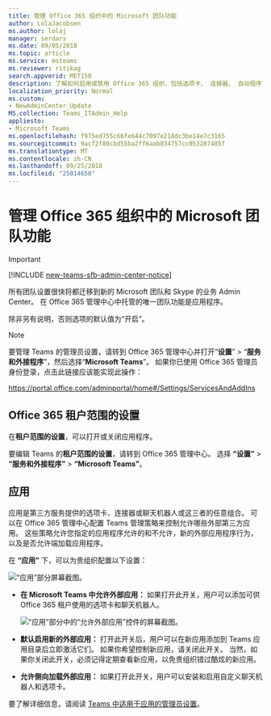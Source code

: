 ```yaml
---
title: 管理 Office 365 组织中的 Microsoft 团队功能
author: LolaJacobsen
ms.author: lolaj
manager: serdars
ms.date: 09/05/2018
ms.topic: article
ms.service: msteams
ms.reviewer: ritikag
search.appverid: MET150
description: 了解如何启用或禁用 Office 365 组织，包括选项卡、 连接器、 自动程序或这三个任意组合中的 Microsoft 团队应用程序。
localization_priority: Normal
ms.custom:
- NewAdminCenter_Update
MS.collection: Teams_ITAdmin_Help
appliesto:
- Microsoft Teams
ms.openlocfilehash: f975ed755c66fe644c7097e218dc3be14e7c3165
ms.sourcegitcommit: 9acf2f80cbd55ba2ff6aab034757cc053287485f
ms.translationtype: MT
ms.contentlocale: zh-CN
ms.lasthandoff: 09/25/2018
ms.locfileid: "25014650"
---
```

# <a name="manage-microsoft-teams-features-in-your-office-365-organization"></a>管理 Office 365 组织中的 Microsoft 团队功能

> [!IMPORTANT]
> [!INCLUDE [new-teams-sfb-admin-center-notice](includes/new-teams-sfb-admin-center-notice.md)]

所有团队设置很快将都迁移到新的 Microsoft 团队和 Skype 的业务 Admin Center。 在 Office 365 管理中心中托管的唯一团队功能是应用程序。 

除非另有说明，否则选项的默认值为“开启”。

> [!NOTE] 
> 要管理 Teams 的管理员设置，请转到 Office 365 管理中心并打开“**设置**” > “**服务和外接程序**”，然后选择“**Microsoft Teams**”。 如果你已使用 Office 365 管理员身份登录，点击此链接应该能实现此操作： 
>  
> https://portal.office.com/adminportal/home#/Settings/ServicesAndAddIns  

## <a name="office-365-tenant-wide-settings"></a>Office 365 租户范围的设置 

在**租户范围的设置**，可以打开或关闭应用程序。

要编辑 Teams 的**租户范围的设置**，请转到 Office 365 管理中心。 选择 **“设置”** > **“服务和外接程序”** > **“Microsoft Teams”**。

## <a name="apps"></a>应用

应用是第三方服务提供的选项卡、连接器或聊天机器人或这三者的任意组合。 可以在 Office 365 管理中心配置 Teams 管理策略来控制允许哪些外部第三方应用。 这些策略允许您指定的应用程序允许的和不允许，新的外部应用程序行为，以及是否允许端加载应用程序。 

在 **“应用”** 下，可以为贵组织配置以下设置： 

![“应用”部分屏幕截图。](media/Enable_Microsoft_Teams_features_in_your_Office_365_organization_image6.png)

- **在 Microsoft Teams 中允许外部应用：** 如果打开此开关，用户可以添加可供 Office 365 租户使用的选项卡和聊天机器人。 
 
    ![“应用”部分中的“允许外部应用”控件的屏幕截图。](media/Enable_Microsoft_Teams_features_in_your_Office_365_organization_image6.2.png)

- **默认启用新的外部应用：** 打开此开关后，用户可以在新应用添加到 Teams 应用目录后立即激活它们。 如果你希望控制新应用，请关闭此开关。 当然，如果你关闭此开关，必须记得定期查看新应用，以免贵组织错过酷炫的新应用。 

- **允许侧向加载外部应用：** 如果打开此开关，用户可以安装和启用自定义聊天机器人和选项卡。 

要了解详细信息，请阅读 [Teams 中适用于应用的管理员设置](admin-settings.md)。 

